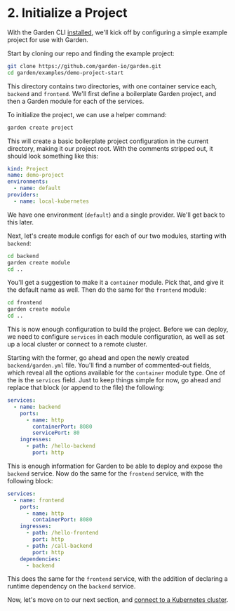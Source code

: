 # 2. Initialize a Project

With the Garden CLI [installed](1-installation.md), we'll kick off by configuring a simple example project for use with Garden.

Start by cloning our repo and finding the example project:

```bash
git clone https://github.com/garden-io/garden.git
cd garden/examples/demo-project-start
```

This directory contains two directories, with one container service each, `backend` and `frontend`. We'll first define a boilerplate Garden project, and then a Garden module for each of the services.

To initialize the project, we can use a helper command:

```bash
garden create project
```

This will create a basic boilerplate project configuration in the current directory, making it our project root. With the comments stripped out, it should look something like this:

```yaml
kind: Project
name: demo-project
environments:
  - name: default
providers:
  - name: local-kubernetes
```

We have one environment \(`default`\) and a single provider. We'll get back to this later.

Next, let's create module configs for each of our two modules, starting with `backend`:

```bash
cd backend
garden create module
cd ..
```

You'll get a suggestion to make it a `container` module. Pick that, and give it the default name as well. Then do the same for the `frontend` module:

```bash
cd frontend
garden create module
cd ..
```

This is now enough configuration to build the project. Before we can deploy, we need to configure `services` in each module configuration, as well as set up a local cluster or connect to a remote cluster.

Starting with the former, go ahead and open the newly created `backend/garden.yml` file. You'll find a number of commented-out fields, which reveal all the options available for the `container` module type. One of the is the `services` field. Just to keep things simple for now, go ahead and replace that block \(or append to the file\) the following:

```yaml
services:
  - name: backend
    ports:
      - name: http
        containerPort: 8080
        servicePort: 80
    ingresses:
      - path: /hello-backend
        port: http
```

This is enough information for Garden to be able to deploy and expose the `backend` service. Now do the same for the `frontend` service, with the following block:

```yaml
services:
  - name: frontend
    ports:
      - name: http
        containerPort: 8080
    ingresses:
      - path: /hello-frontend
        port: http
      - path: /call-backend
        port: http
    dependencies:
      - backend
```

This does the same for the `frontend` service, with the addition of declaring a runtime dependency on the `backend` service.

Now, let's move on to our next section, and [connect to a Kubernetes cluster](3-connect-to-a-cluster.md).

